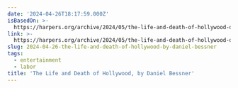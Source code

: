 ```yaml
---
date: '2024-04-26T18:17:59.000Z'
isBasedOn: >-
  https://harpers.org/archive/2024/05/the-life-and-death-of-hollywood-daniel-bessner/
link: >-
  https://harpers.org/archive/2024/05/the-life-and-death-of-hollywood-daniel-bessner/
slug: 2024-04-26-the-life-and-death-of-hollywood-by-daniel-bessner
tags:
  - entertainment
  - labor
title: 'The Life and Death of Hollywood, by Daniel Bessner'
---
```


